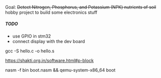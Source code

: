 Goal: ~~Detect Nitrogen, Phosphorus, and Potassium (NPK) nutrients of soil~~ hobby project to build 
some electronics stuff

##### TODO 

 - use GPIO in stm32
 - connect display with the dev board 


gcc -S hello.c -o hello.s 

https://shakti.org.in/software.html#p-block

nasm -f bin boot.nasm && qemu-system-x86_64 boot 
